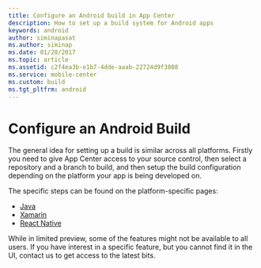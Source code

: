 ```yaml
---
title: Configure an Android build in App Center
description: How to set up a build system for Android apps
keywords: android
author: siminapasat
ms.author: siminap
ms.date: 01/20/2017
ms.topic: article
ms.assetid: c2f4ea3b-e1b7-4dde-aaab-22724d9f3808
ms.service: mobile-center
ms.custom: build
ms.tgt_pltfrm: android
---
```


# Configure an Android Build

The general idea for setting up a build is similar across all platforms. Firstly you need to give App Center access to your source control, then select a repository and a branch to build, and then setup the build configuration depending on the platform your app is being developed on.

The specific steps can be found on the platform-specific pages:
* [Java](java.md)
* [Xamarin](xamarin.md)
* [React Native](react-native.md)

While in limited preview, some of the features might not be available to all users. If you have interest in a specific feature, but you cannot find it in the UI, contact us to get access to the latest bits.
